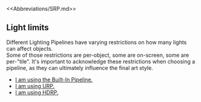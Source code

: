 <<Abbreviations/SRP.md>>
## Light limits

Different Lighting Pipelines have varying restrictions on how many lights can affect objects.  
Some of those restrictions are per-object, some are on-screen, some are per-"tile". It's important to acknowledge these restrictions when choosing a pipeline, as they can ultimately influence the final art style.

- [I am using the Built-In Pipeline.](Built-In.md)
- [I am using URP.](URP.md)
- [I am using HDRP.](HDRP.md)